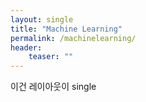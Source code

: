```yaml
---
layout: single
title: "Machine Learning"
permalink: /machinelearning/
header:
    teaser: ""
---
```


이건 레이아웃이 single
